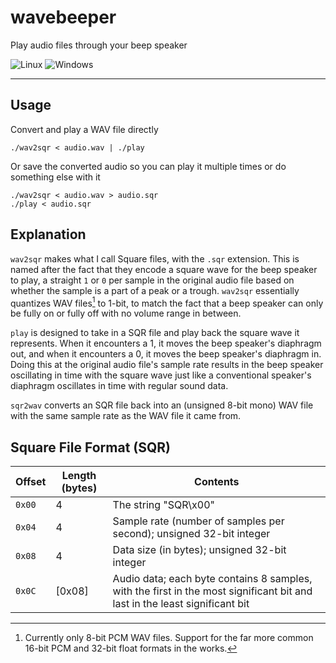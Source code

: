 # wavebeeper
Play audio files through your beep speaker

![Linux](https://img.shields.io/badge/Linux-FCC624?style=for-the-badge&logo=linux&logoColor=black)
![Windows](https://img.shields.io/badge/Windows-0078D6?style=for-the-badge&logo=windows&logoColor=white)

---

## Usage
Convert and play a WAV file directly
```
./wav2sqr < audio.wav | ./play
```
Or save the converted audio so you can play it multiple times or do something else with it
```
./wav2sqr < audio.wav > audio.sqr
./play < audio.sqr
```
## Explanation
`wav2sqr` makes what I call Square files, with the `.sqr` extension. This is named after the fact that they encode a square wave for the beep speaker to play, a straight `1` or `0` per sample in the original audio file based on whether the sample is a part of a peak or a trough. `wav2sqr` essentially quantizes WAV files[^1] to 1-bit, to match the fact that a beep speaker can only be fully on or fully off with no volume range in between.

[^1]: Currently only 8-bit PCM WAV files. Support for the far more common 16-bit PCM and 32-bit float formats in the works.

`play` is designed to take in a SQR file and play back the square wave it represents. When it encounters a 1, it moves the beep speaker's diaphragm out, and when it encounters a 0, it moves the beep speaker's diaphragm in. Doing this at the original audio file's sample rate results in the beep speaker oscillating in time with the square wave just like a conventional speaker's diaphragm oscillates in time with regular sound data.

`sqr2wav` converts an SQR file back into an (unsigned 8-bit mono) WAV file with the same sample rate as the WAV file it came from.

## Square File Format (SQR)
| Offset | Length (bytes) | Contents |
| ------ | -------------- | -------- |
| `0x00` | 4              | The string "SQR\x00" |
| `0x04` | 4              | Sample rate (number of samples per second); unsigned 32-bit integer |
| `0x08` | 4              | Data size (in bytes); unsigned 32-bit integer |
| `0x0C` | [0x08]         | Audio data; each byte contains 8 samples, with the first in the most significant bit and last in the least significant bit |
